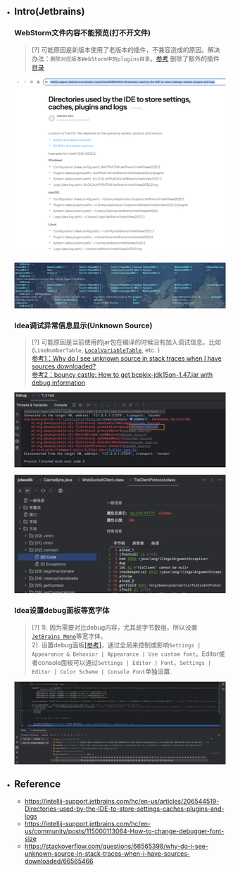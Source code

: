 * ## Intro(Jetbrains)

    ### WebStorm文件内容不能预览(打不开文件)
    
    > [?] 可能原因是新版本使用了老版本的插件，不兼容造成的原因。解决办法：`删除对应版本WebStorm中的plugins目录`。[参考](https://intellij-support.jetbrains.com/hc/en-us/community/posts/360010609860-Intellij-cannot-view-any-file-content) 删除了额外的插件 [目录](https://intellij-support.jetbrains.com/hc/en-us/articles/206544519-Directories-used-by-the-IDE-to-store-settings-caches-plugins-and-logs)

    <!-- panels:start -->
    <!-- div:left-panel-40 -->
    ![](/.images/devops/os/softwares/jetbrains-readme-01.png ':size=100%')
    <!-- div:right-panel-60 -->
    ![](/.images/devops/os/softwares/jetbrains-readme-02.png ':size=100%')
    <!-- panels:end -->

    ### Idea调试异常信息显示(Unknown Source)

    > [?] 可能原因是当前使用的jar包在编译的时候没有加入调试信息，比如(`LineNumberTable`, [`LocalVariableTable`](/docs/doc/advance/javastrace.md#localvariabletable), etc. )
    <br> [参考1：Why do I see unknown source in stack traces when I have sources downloaded?](https://stackoverflow.com/questions/66565398/why-do-i-see-unknown-source-in-stack-traces-when-i-have-sources-downloaded/66565466)
    <br> [参考2：bouncy castle: How to get bcpkix-jdk15on-1.47.jar with debug information](https://stackoverflow.com/questions/12894129/bouncy-castle-how-to-get-bcpkix-jdk15on-1-47-jar-with-debug-information)

    <!-- panels:start -->
    <!-- div:left-panel-60 -->
    ![](/.images/devops/os/softwares/idea-stacktrace-unknown-source-01.png ':size=100%')
    <!-- div:right-panel-40 -->
    ![](/.images/devops/os/softwares/idea-stacktrace-unknown-source-02.png ':size=95%')
    <!-- panels:end -->

    ### Idea设置debug面板等宽字体

    > [?] 1). 因为需要对比debug内容，尤其是字节数组，所以设置[`JetBrains Mono`](https://www.jetbrains.com/zh-cn/lp/mono/)等宽字体。
    <br>2). 设置debug面板[\[参考\]](https://intellij-support.jetbrains.com/hc/en-us/community/posts/115000113064-How-to-change-debugger-font-size)，通过全局来控制或影响`Settings | Appearance & Behavior | Appearance | Use custom font`。Editor或者console面板可以通过`Settings | Editor | Font`，`Settings | Editor | Color Scheme | Console Font`单独设置.

    ![](/.images/devops/os/softwares/idea-display-width-font-01.png ':size=70%')

* ## Reference

    * https://intellij-support.jetbrains.com/hc/en-us/articles/206544519-Directories-used-by-the-IDE-to-store-settings-caches-plugins-and-logs
    * https://intellij-support.jetbrains.com/hc/en-us/community/posts/115000113064-How-to-change-debugger-font-size
    * https://stackoverflow.com/questions/66565398/why-do-i-see-unknown-source-in-stack-traces-when-i-have-sources-downloaded/66565466
